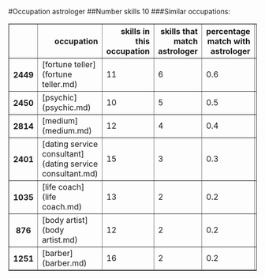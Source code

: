 #Occupation astrologer
##Number skills 10
###Similar occupations:
<table border="1" class="dataframe">
  <thead>
    <tr style="text-align: right;">
      <th></th>
      <th>occupation</th>
      <th>skills in this occupation</th>
      <th>skills that match astrologer</th>
      <th>percentage match with astrologer</th>
      <th>skills not in astrologer</th>
    </tr>
  </thead>
  <tbody>
    <tr>
      <th>2449</th>
      <td>[fortune teller](fortune teller.md)</td>
      <td>11</td>
      <td>6</td>
      <td>0.6</td>
      <td>5</td>
    </tr>
    <tr>
      <th>2450</th>
      <td>[psychic](psychic.md)</td>
      <td>10</td>
      <td>5</td>
      <td>0.5</td>
      <td>5</td>
    </tr>
    <tr>
      <th>2814</th>
      <td>[medium](medium.md)</td>
      <td>12</td>
      <td>4</td>
      <td>0.4</td>
      <td>8</td>
    </tr>
    <tr>
      <th>2401</th>
      <td>[dating service consultant](dating service consultant.md)</td>
      <td>15</td>
      <td>3</td>
      <td>0.3</td>
      <td>12</td>
    </tr>
    <tr>
      <th>1035</th>
      <td>[life coach](life coach.md)</td>
      <td>13</td>
      <td>2</td>
      <td>0.2</td>
      <td>11</td>
    </tr>
    <tr>
      <th>876</th>
      <td>[body artist](body artist.md)</td>
      <td>12</td>
      <td>2</td>
      <td>0.2</td>
      <td>10</td>
    </tr>
    <tr>
      <th>1251</th>
      <td>[barber](barber.md)</td>
      <td>16</td>
      <td>2</td>
      <td>0.2</td>
      <td>14</td>
    </tr>
  </tbody>
</table>
